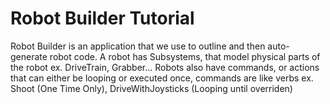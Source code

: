 
# Robot Builder Tutorial

Robot Builder is an application that we use to outline and then auto-generate robot code. A robot has Subsystems, that model physical parts of the robot ex. DriveTrain, Grabber... 
Robots also have commands, or actions that can either be looping or executed once, commands are like verbs ex. Shoot (One Time Only), DriveWithJoysticks (Looping until overriden)